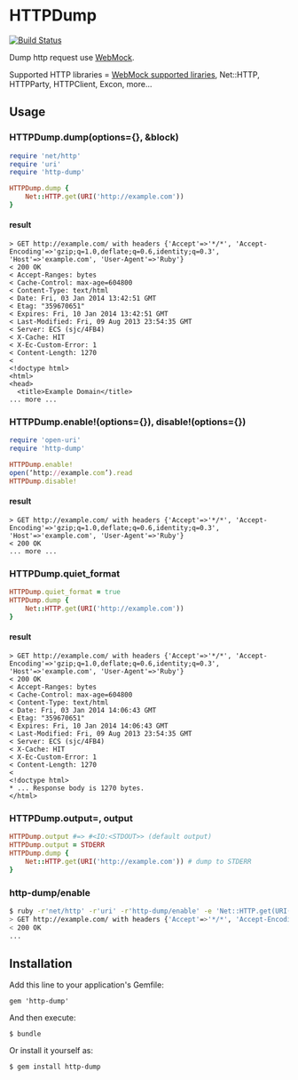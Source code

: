 # HTTPDump

[![Build Status](https://travis-ci.org/hotchpotch/http-dump.png?branch=master)](https://travis-ci.org/hotchpotch/http-dump)

Dump http request use [WebMock](https://github.com/bblimke/webmock).

Supported HTTP libraries = [WebMock supported liraries](https://github.com/bblimke/webmock#supported-http-libraries), Net::HTTP, HTTPParty, HTTPClient, Excon, more...

## Usage

### HTTPDump.dump(options={}, &block)

```ruby
require 'net/http'
require 'uri'
require 'http-dump'

HTTPDump.dump {
    Net::HTTP.get(URI('http://example.com'))
}
```

#### result

```
> GET http://example.com/ with headers {'Accept'=>'*/*', 'Accept-Encoding'=>'gzip;q=1.0,deflate;q=0.6,identity;q=0.3', 'Host'=>'example.com', 'User-Agent'=>'Ruby'}
< 200 OK
< Accept-Ranges: bytes
< Cache-Control: max-age=604800
< Content-Type: text/html
< Date: Fri, 03 Jan 2014 13:42:51 GMT
< Etag: "359670651"
< Expires: Fri, 10 Jan 2014 13:42:51 GMT
< Last-Modified: Fri, 09 Aug 2013 23:54:35 GMT
< Server: ECS (sjc/4FB4)
< X-Cache: HIT
< X-Ec-Custom-Error: 1
< Content-Length: 1270
<
<!doctype html>
<html>
<head>
  <title>Example Domain</title>
... more ...
```

### HTTPDump.enable!(options={}), disable!(options={})

```ruby
require 'open-uri'
require 'http-dump'

HTTPDump.enable!
open(‘http://example.com’).read
HTTPDump.disable!
```

#### result

```
> GET http://example.com/ with headers {'Accept'=>'*/*', 'Accept-Encoding'=>'gzip;q=1.0,deflate;q=0.6,identity;q=0.3', 'Host'=>'example.com', 'User-Agent'=>'Ruby'}
< 200 OK
... more ...
```

### HTTPDump.quiet_format

```ruby
HTTPDump.quiet_format = true
HTTPDump.dump {
    Net::HTTP.get(URI('http://example.com'))
}
```

#### result

```
> GET http://example.com/ with headers {'Accept'=>'*/*', 'Accept-Encoding'=>'gzip;q=1.0,deflate;q=0.6,identity;q=0.3', 'Host'=>'example.com', 'User-Agent'=>'Ruby'}
< 200 OK
< Accept-Ranges: bytes
< Cache-Control: max-age=604800
< Content-Type: text/html
< Date: Fri, 03 Jan 2014 14:06:43 GMT
< Etag: "359670651"
< Expires: Fri, 10 Jan 2014 14:06:43 GMT
< Last-Modified: Fri, 09 Aug 2013 23:54:35 GMT
< Server: ECS (sjc/4FB4)
< X-Cache: HIT
< X-Ec-Custom-Error: 1
< Content-Length: 1270
<
<!doctype html>
* ... Response body is 1270 bytes.
</html>

```

### HTTPDump.output=, output

```ruby
HTTPDump.output #=> #<IO:<STDOUT>> (default output)
HTTPDump.output = STDERR
HTTPDump.dump {
    Net::HTTP.get(URI('http://example.com')) # dump to STDERR
}
```

### http-dump/enable

```sh
$ ruby -r'net/http' -r'uri' -r'http-dump/enable' -e 'Net::HTTP.get(URI("http://example.com/"))'
> GET http://example.com/ with headers {'Accept'=>'*/*', 'Accept-Encoding'=>'gzip;q=1.0,deflate;q=0.6,identity;q=0.3', 'Host'=>'example.com', 'User-Agent'=>'Ruby'}
< 200 OK
...
```

## Installation

Add this line to your application's Gemfile:

    gem 'http-dump'

And then execute:

    $ bundle

Or install it yourself as:

    $ gem install http-dump

